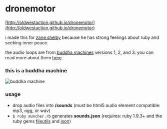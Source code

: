 # dronemotor

[http://oldwestaction.github.io/dronemotor](http://oldwestaction.github.io/dronemotor)

i made this for [zane shelby](http://github.com/zane) because he has strong feelings about ruby and seeking inner peace.

the audio loops are from [buddha machines](http://en.wikipedia.org/wiki/FM3) versions 1, 2, and 3. you can read more about them [here](http://www.fm3buddhamachine.com).

### this is a buddha machine

![buddha machine](http://www.codingcolor.com/wp-content/uploads/2009/09/buddhamachine-b.gif)

### usage

+ drop audio files into **/sounds** (must be html5 audio element compatible: mp3, ogg, or wav)
+ `$ ruby muncher.rb` generates **sounds.json** (requires: ruby 1.9.3+ and the ruby gems [fileutils](http://rubygems.org/gems/fileutils) and [json](http://rubygems.org/gems/json))